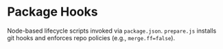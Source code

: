 # Package Hooks

Node-based lifecycle scripts invoked via `package.json`. `prepare.js` installs git hooks and enforces repo policies (e.g., `merge.ff=false`).

